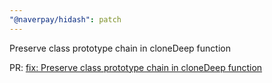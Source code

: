 ```yaml
---
"@naverpay/hidash": patch
---
```


Preserve class prototype chain in cloneDeep function

PR: [fix: Preserve class prototype chain in cloneDeep function](https://github.com/NaverPayDev/hidash/pull/204)
